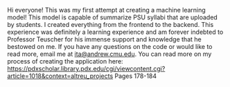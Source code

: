Hi everyone! This was my first attempt at creating a machine learning model! This model is capable of summarize PSU syllabi that are uploaded by students. I created 
everything from the frontend to the backend. This experience was definitely a learning experience and am forever indebted to Professor Teuscher for his immense support 
and knowledge that he bestowed on me. If you have any questions on the code or would like to read more, email me at ita@andrew.cmu.edu. You can read more on my process of
creating the application here: https://pdxscholar.library.pdx.edu/cgi/viewcontent.cgi?article=1018&context=altreu_projects Pages 178-184

